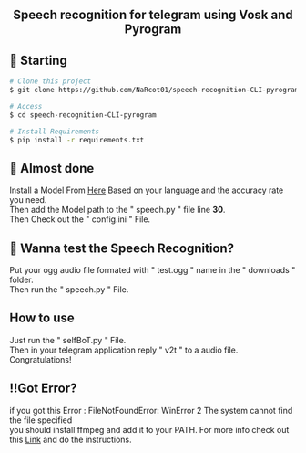<h2 align="center">
Speech recognition for telegram using Vosk and Pyrogram
</h2>



## :checkered_flag: Starting ##

```bash
# Clone this project
$ git clone https://github.com/NaRcot01/speech-recognition-CLI-pyrogram

# Access
$ cd speech-recognition-CLI-pyrogram

# Install Requirements
$ pip install -r requirements.txt

```

## :memo: Almost done ##

Install a Model From <a href="https://alphacephei.com/vosk/models" target="_blank">Here</a> Based on your language and the accuracy rate you need.<br>
Then add the Model path to the " speech.py " file line **30**.<br>
Then Check out the " config.ini " File.<br>


## :rocket: Wanna test the Speech Recognition? ##

Put your ogg audio file formated with " test.ogg " name in the " downloads " folder.<br>
Then run the " speech.py " File.<br>

## How to use ##

Just run the " selfBoT.py " File.<br>
Then in your telegram application reply  " v2t " to a audio file.<br>
Congratulations!<br>

## :bangbang:Got Error? ##

if you got this Error : FileNotFoundError: WinError 2 The system cannot find the file specified<br>
you should install ffmpeg and add it to your PATH. For more info check out this <a href="https://www.wikihow.com/Install-FFmpeg-on-Windows" target="_blank">Link</a> and do the instructions.
